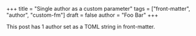 +++
title = "Single author as a custom parameter"
tags = ["front-matter", "author", "custom-fm"]
draft = false
author = "Foo Bar"
+++

This post has 1 author set as a TOML string in front-matter.
